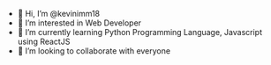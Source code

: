 - 👋 Hi, I’m @kevinimm18
- 👀 I’m interested in Web Developer
- 🌱 I’m currently learning Python Programming Language, Javascript using ReactJS
- 💞️ I’m looking to collaborate with everyone

<!---
kevinimm18/kevinimm18 is a ✨ special ✨ repository because its `README.md` (this file) appears on your GitHub profile.
You can click the Preview link to take a look at your changes.
--->
